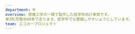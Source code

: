 ```yaml
---
department: M
overview: 想像工学の一環で製作した低学年向け車両です。
単3形充電池40本で走ります。低学年でも整備しやすいようにしています。
team: エコカープロジェクト
---
```

